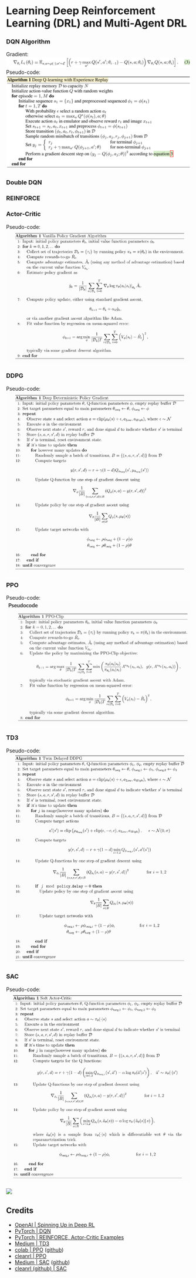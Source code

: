 # Learning Deep Reinforcement Learning (DRL) and Multi-Agent DRL

### DQN Algorithm

Gradient:
![](pics/dqn2.png)
Pseudo-code:
![](pics/dqn1.png)

### Double DQN

### REINFORCE

### Actor-Critic

Pseudo-code:
![valina_policy_gradient.png](pics/valina_policy_gradient.png)

### DDPG

Pseudo-code:
![](pics/ddpg_v2.png)

### PPO

Pseudo-code:
![](pics/ppo.png)

### TD3

Pseudo-code:
![](pics/td3_v2.png)


### SAC

Pseudo-code:
![](pics/sac_v2.png)

[//]: # (![]&#40;pics/sac1.png&#41;)

[//]: # (![]&#40;pics/sac2.png&#41;)

[//]: # (![]&#40;pics/sac3.png&#41;)

<img src='https://g.gravizo.com/svg?
  digraph G {
    REINFORCE -> Actor-Critic
    Actor-Critic -> TRPO
    TRPO -> PPO
    PPO -> SAC
    Actor-Critic -> DDPG
    DDPG -> TD3
    TD3 -> SAC
    DQN -> Actor-Critic
    DQN -> Double-DQN
    Double-DQN -> TD3
    Double-DQN -> SAC
  }
'/>

## Credits

- [OpenAI | Spinning Up in Deep RL](https://spinningup.openai.com/en/latest/index.html)
- [PyTorch | DQN](https://pytorch.org/tutorials/intermediate/reinforcement_q_learning.html)
- [PyTorch | REINFORCE, Actor-Critic Examples](https://github.com/pytorch/examples/tree/main/reinforcement_learning)
- [Medium | TD3](https://medium.com/geekculture/a-deep-dive-into-the-ddpg-algorithm-for-continuous-control-2718222c333e)
- [colab | PPO](https://colab.research.google.com/github/nikhilbarhate99/PPO-PyTorch/blob/master/PPO_colab.ipynb#scrollTo=Z4VJcUT2GlJz) ([github](https://github.com/nikhilbarhate99/PPO-PyTorch/blob/master/PPO.py))
- [cleanrl | PPO](https://github.com/vwxyzjn/cleanrl/blob/master/cleanrl/ppo_continuous_action.py)
- [Medium | SAC](https://towardsdatascience.com/soft-actor-critic-demystified-b8427df61665) ([github](https://github.com/vaishak2future/sac/blob/master/sac.ipynb))
- [cleanrl (github) | SAC](https://github.com/vwxyzjn/cleanrl/blob/master/cleanrl/sac_continuous_action.py)
